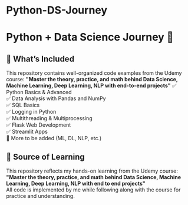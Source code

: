 # Python-DS-Journey
# Python + Data Science Journey 🚀

## 📌 What’s Included

This repository contains well-organized code examples from the Udemy course:
**"Master the theory, practice, and math behind Data Science, Machine Learning, Deep Learning, NLP with end-to-end projects"**
✅ Python Basics & Advanced  
✅ Data Analysis with Pandas and NumPy  
✅ SQL Basics  
✅ Logging in Python  
✅ Multithreading & Multiprocessing  
✅ Flask Web Development  
✅ Streamlit Apps  
🚧 More to be added (ML, DL, NLP, etc.)


## 🧠 Source of Learning

This repository reflects my hands-on learning from the Udemy course:  
**"Master the theory, practice, and math behind Data Science, Machine Learning, Deep Learning, NLP with end to end projects"**  
All code is implemented by me while following along with the course for practice and understanding.

